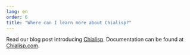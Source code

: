 ```yaml
---
lang: en
order: 6
title: "Where can I learn more about Chialisp?"
---
```


Read our blog post introducing [Chialisp](https://www.chia.net/2019/11/27/chialisp.en.html). Documentation can be found at [Chialisp.com](https://chialisp.com).
